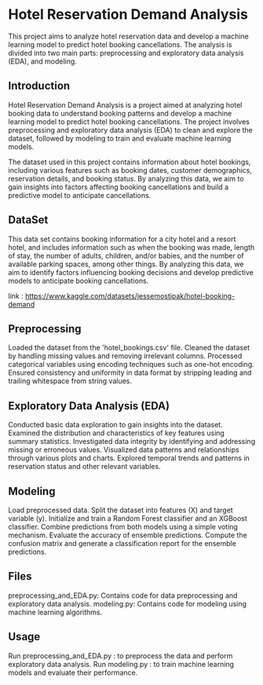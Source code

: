 
# Hotel Reservation Demand Analysis

This project aims to analyze hotel reservation data and develop a machine learning model to predict hotel booking cancellations. The analysis is divided into two main parts: preprocessing and exploratory data analysis (EDA), and modeling.


## Introduction

Hotel Reservation Demand Analysis is a project aimed at analyzing hotel booking data to understand booking patterns and develop a machine learning model to predict hotel booking cancellations. The project involves preprocessing and exploratory data analysis (EDA) to clean and explore the dataset, followed by modeling to train and evaluate machine learning models.

The dataset used in this project contains information about hotel bookings, including various features such as booking dates, customer demographics, reservation details, and booking status. By analyzing this data, we aim to gain insights into factors affecting booking cancellations and build a predictive model to anticipate cancellations.


## DataSet
This data set contains booking information for a city hotel and a resort hotel, and includes information such as when the booking was made, length of stay, the number of adults, children, and/or babies, and the number of available parking spaces, among other things. 
By analyzing this data, we aim to identify factors influencing booking decisions and develop predictive models to anticipate booking cancellations.


link : https://www.kaggle.com/datasets/jessemostipak/hotel-booking-demand
## Preprocessing

Loaded the dataset from the 'hotel_bookings.csv' file.
Cleaned the dataset by handling missing values and removing irrelevant columns.
Processed categorical variables using encoding techniques such as one-hot encoding.
Ensured consistency and uniformity in data format by stripping leading and trailing whitespace from string values.
## Exploratory Data Analysis (EDA)

Conducted basic data exploration to gain insights into the dataset.
Examined the distribution and characteristics of key features using summary statistics.
Investigated data integrity by identifying and addressing missing or erroneous values.
Visualized data patterns and relationships through various plots and charts.
Explored temporal trends and patterns in reservation status and other relevant variables.
##  Modeling

Load preprocessed data.
Split the dataset into features (X) and target variable (y).
Initialize and train a Random Forest classifier and an XGBoost classifier.
Combine predictions from both models using a simple voting mechanism.
Evaluate the accuracy of ensemble predictions.
Compute the confusion matrix and generate a classification report for the ensemble predictions.
## Files

preprocessing_and_EDA.py:   Contains code for data preprocessing and exploratory data analysis.
modeling.py:   Contains code for modeling using machine learning algorithms.
## Usage

Run preprocessing_and_EDA.py : to preprocess the data and perform exploratory data analysis.
Run modeling.py : to train machine learning models and evaluate their performance.



 
